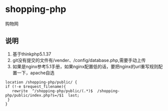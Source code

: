 # shopping-php
购物网
## 说明
1. 基于thinkphp5.1.37
2. git没有提交的文件有/vender、/config/database.php,需要手动上传
3. 如果是nginx参考5.1手册，如果nginx配置低的话，要把nginx的url重写规则配置一下，apache自选
```
location /shopping-php/public/ {
if (!-e $request_filename){
   rewrite  ^/shopping-php/public/(.*)$  /shopping-php/public/index.php?s=/$1  last;
 }
}
```
